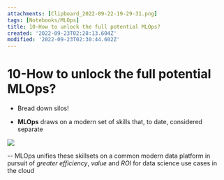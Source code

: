 ```yaml
---
attachments: [Clipboard_2022-09-22-19-29-31.png]
tags: [Notebooks/MLOps]
title: 10-How to unlock the full potential MLOps?
created: '2022-09-23T02:28:13.604Z'
modified: '2022-09-23T02:30:44.602Z'
---
```


# 10-How to unlock the full potential MLOps?

- Bread down silos!

- **MLOps** draws on a modern set of skills that, to date, considered separate

![](attachments/Clipboard_2022-09-22-19-29-31.png)

-- MLOps unifies these skillsets on a common modern data platform in pursuit of *greater efficiency*, *value* and *ROI* for data science use cases in the cloud

